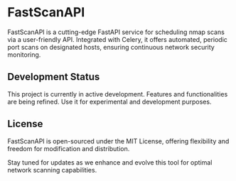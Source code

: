 # FastScanAPI

FastScanAPI is a cutting-edge FastAPI service for scheduling nmap scans via a user-friendly API. Integrated with Celery, it offers automated, periodic port scans on designated hosts, ensuring continuous network security monitoring.

## Development Status

This project is currently in active development. Features and functionalities are being refined. Use it for experimental and development purposes.

## License

FastScanAPI is open-sourced under the MIT License, offering flexibility and freedom for modification and distribution.

Stay tuned for updates as we enhance and evolve this tool for optimal network scanning capabilities.
